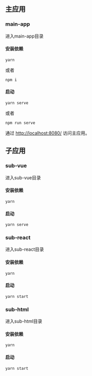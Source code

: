 ## 主应用

### main-app

进入main-app目录

#### 安装依赖

```
yarn
```

或者

```
npm i
```

#### 启动

```
yarn serve
```

或者

```
npm run serve
```

通过 [http://localhost:8080/](http://localhost:8080/) 访问主应用。



## 子应用

### sub-vue

进入sub-vue目录

#### 安装依赖

```
yarn
```

#### 启动

```
yarn serve
```



### sub-react

进入sub-react目录

#### 安装依赖

```
yarn
```

#### 启动

```
yarn start
```



### sub-html

进入sub-html目录

#### 安装依赖

```
yarn
```

#### 启动

```
yarn start
```



